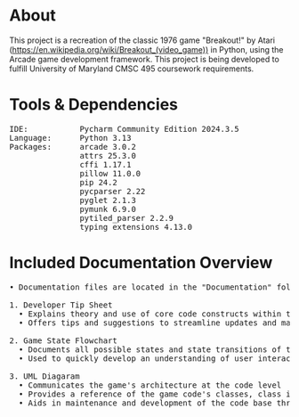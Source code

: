 # About
This project is a recreation of the classic 1976 game "Breakout!" by Atari (https://en.wikipedia.org/wiki/Breakout_(video_game)) in Python, using the Arcade game development framework.
This project is being developed to fulfill University of Maryland CMSC 495 coursework requirements.

# Tools & Dependencies
<pre>
IDE:           Pycharm Community Edition 2024.3.5  
Language:      Python 3.13  
Packages:      arcade 3.0.2  
               attrs 25.3.0  
               cffi 1.17.1  
               pillow 11.0.0  
               pip 24.2  
               pycparser 2.22  
               pyglet 2.1.3  
               pymunk 6.9.0  
               pytiled_parser 2.2.9   
               typing_extensions 4.13.0  
</pre>

# Included Documentation Overview
<pre>
• Documentation files are located in the "Documentation" folder within the repository.
  
1. Developer Tip Sheet
  • Explains theory and use of core code constructs within the game's code base to assist with on-boarding of new developers.
  • Offers tips and suggestions to streamline updates and maintenance of game code, including adding new assets and game states.
  
2. Game State Flowchart 
  • Documents all possible states and state transitions of the game.
  • Used to quickly develop an understanding of user interaction and game flow at a high level, to facilitate development and maintenance of new and existing game states.

3. UML Diagaram
  • Communicates the game's architecture at the code level
  • Provides a reference of the game code's classes, class inheritance relationships, and instance members at a glance.
  • Aids in maintenance and development of the code base through creation or modification of classes.
</pre>
